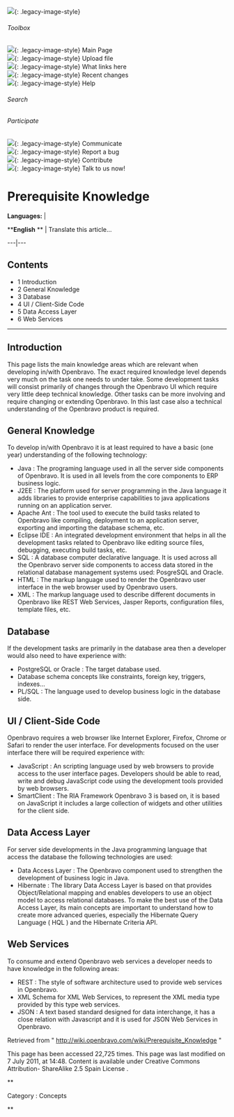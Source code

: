 ![](skins/openbravo/images/social-blogs-sidebar-banner.png){: .legacy-image-style}

######  Toolbox

![](skins/openbravo/images/flecha1.jpg){: .legacy-image-style} Main Page  
![](skins/openbravo/images/flecha1.jpg){: .legacy-image-style} Upload file  
![](skins/openbravo/images/flecha1.jpg){: .legacy-image-style} What links here  
![](skins/openbravo/images/flecha1.jpg){: .legacy-image-style} Recent changes  
![](skins/openbravo/images/flecha1.jpg){: .legacy-image-style} Help  
  
  

######  Search

######  Participate

![](skins/openbravo/images/flecha1.jpg){: .legacy-image-style} Communicate  
![](skins/openbravo/images/flecha1.jpg){: .legacy-image-style} Report a bug  
![](skins/openbravo/images/flecha1.jpg){: .legacy-image-style} Contribute  
![](skins/openbravo/images/flecha1.jpg){: .legacy-image-style} Talk to us now!  

  

#  Prerequisite Knowledge

**Languages:** |

****English** ** |  Translate this article...  
  
---|---  
  
##  Contents

  * 1  Introduction 
  * 2  General Knowledge 
  * 3  Database 
  * 4  UI / Client-Side Code 
  * 5  Data Access Layer 
  * 6  Web Services 

  
---  
  
##  Introduction

This page lists the main knowledge areas which are relevant when developing
in/with Openbravo. The exact required knowledge level depends very much on the
task one needs to under take. Some development tasks will consist primarily of
changes through the Openbravo UI which require very little deep technical
knowledge. Other tasks can be more involving and require changing or extending
Openbravo. In this last case also a technical understanding of the Openbravo
product is required.

##  General Knowledge

To develop in/with Openbravo it is at least required to have a basic (one
year) understanding of the following technology:

  * Java  : The programing language used in all the server side components of Openbravo. It is used in all levels from the core components to ERP business logic. 
  * J2EE  : The platform used for server programming in the Java language it adds libraries to provide enterprise capabilities to java applications running on an application server. 
  * Apache Ant  : The tool used to execute the build tasks related to Openbravo like compiling, deployment to an application server, exporting and importing the database schema, etc. 
  * Eclipse IDE  : An integrated development environment that helps in all the development tasks related to Openbravo like editing source files, debugging, executing build tasks, etc. 
  * SQL  : A database computer declarative language. It is used across all the Openbravo server side components to access data stored in the relational database management systems used: PosgreSQL and Oracle. 
  * HTML  : The markup language used to render the Openbravo user interface in the web browser used by Openbravo users. 
  * XML  : The markup language used to describe different documents in Openbravo like REST Web Services, Jasper Reports, configuration files, template files, etc. 

##  Database

If the development tasks are primarily in the database area then a developer
would also need to have experience with:

  * PostgreSQL  or  Oracle  : The target database used. 
  * Database schema concepts like constraints, foreign key, triggers, indexes... 
  * PL/SQL  : The language used to develop business logic in the database side. 

##  UI / Client-Side Code

Openbravo  requires  a web browser like Internet Explorer, Firefox, Chrome or
Safari to render the user interface. For developments focused on the user
interface there will be required experience with:

  * JavaScript  : An scripting language used by web browsers to provide access to the user interface pages. Developers should be able to read, write and debug JavaScript code using the development tools provided by web browsers. 
  * SmartClient  : The RIA Framework Openbravo 3 is based on, it is based on JavaScript it includes a large collection of widgets and other utilities for the client side. 

##  Data Access Layer

For server side developments in the Java programming language that access the
database the following technologies are used:

  * Data Access Layer  : The Openbravo component used to strengthen the development of business logic in Java. 
  * Hibernate  : The library Data Access Layer is based on that provides Object/Relational mapping and enables developers to use an object model to access relational databases. To make the best use of the Data Access Layer, its main concepts are important to understand how to create more advanced queries, especially the Hibernate Query Language (  HQL  ) and the Hibernate Criteria API. 

##  Web Services

To consume and extend Openbravo web services a developer needs to have
knowledge in the following areas:

  * REST  : The style of software architecture used to provide web services in Openbravo. 
  * XML Schema  for XML Web Services, to represent the XML media type provided by this type web services. 
  * JSON  : A text based standard designed for data interchange, it has a close relation with Javascript and it is used for JSON Web Services in Openbravo. 

Retrieved from "  http://wiki.openbravo.com/wiki/Prerequisite_Knowledge  "

This page has been accessed 22,725 times. This page was last modified on 7
July 2011, at 14:48. Content is available under  Creative Commons Attribution-
ShareAlike 2.5 Spain License  .

  
**

Category  :  Concepts

**

